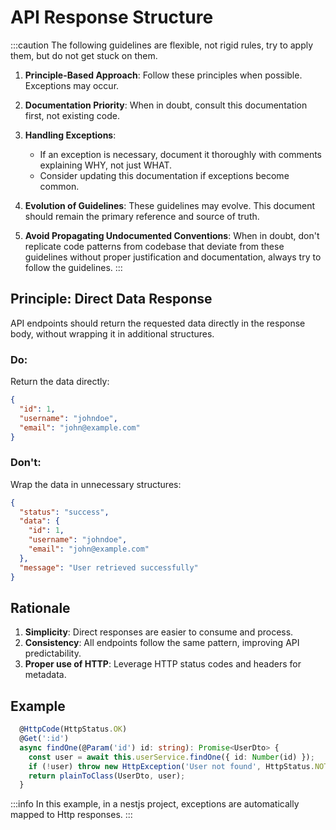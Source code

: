 # API Response Structure

:::caution
The following guidelines are flexible, not rigid rules, try to apply them, but do not get stuck on them.

1. **Principle-Based Approach**: Follow these principles when possible. Exceptions may occur.

2. **Documentation Priority**: When in doubt, consult this documentation first, not existing code.

3. **Handling Exceptions**:
   - If an exception is necessary, document it thoroughly with comments explaining WHY, not just WHAT.
   - Consider updating this documentation if exceptions become common.

4. **Evolution of Guidelines**: These guidelines may evolve. This document should remain the primary reference and source of truth.

5. **Avoid Propagating Undocumented Conventions**: When in doubt, don't replicate code patterns from codebase that deviate from these guidelines without proper justification and documentation, always try to follow the guidelines.
:::

## Principle: Direct Data Response

API endpoints should return the requested data directly in the response body, without wrapping it in additional structures.

### Do:
Return the data directly:

```json
{
  "id": 1,
  "username": "johndoe",
  "email": "john@example.com"
}
```

### Don't:
Wrap the data in unnecessary structures:

```json
{
  "status": "success",
  "data": {
    "id": 1,
    "username": "johndoe",
    "email": "john@example.com"
  },
  "message": "User retrieved successfully"
}
```

## Rationale

1. **Simplicity**: Direct responses are easier to consume and process.
2. **Consistency**: All endpoints follow the same pattern, improving API predictability.
3. **Proper use of HTTP**: Leverage HTTP status codes and headers for metadata.

## Example

```typescript
  @HttpCode(HttpStatus.OK)
  @Get(':id')
  async findOne(@Param('id') id: string): Promise<UserDto> {
    const user = await this.userService.findOne({ id: Number(id) });
    if (!user) throw new HttpException('User not found', HttpStatus.NOT_FOUND);
    return plainToClass(UserDto, user);
  }
```
:::info
In this example, in a nestjs project, exceptions are automatically mapped to Http responses.
:::